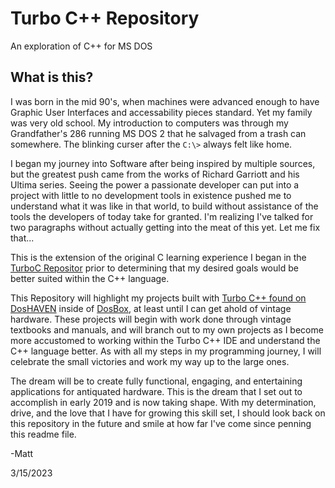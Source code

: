 
# Turbo C++ Repository

An exploration of C++ for MS DOS

## What is this?

I was born in the mid 90's, when machines were advanced enough to have Graphic User Interfaces and accessability pieces standard. Yet my family was very old school. My introduction to computers was through my Grandfather's 286 running MS DOS 2 that he salvaged from a trash can somewhere. The blinking curser after the `C:\>` always felt like home.

I began my journey into Software after being inspired by multiple sources, but the greatest push came from the works of Richard Garriott and his Ultima series. Seeing the power a passionate developer can put into a project with little to no development tools in existence pushed me to understand what it was like in that world, to build without assistance of the tools the developers of today take for granted. I'm realizing I've talked for two paragraphs without actually getting into the meat of this yet. Let me fix that...

This is the extension of the original C learning experience I began in the [TurboC Repositor](https://github.com/MGreco2112/TurboC) prior to determining that my desired goals would be better suited within the C++ language.

This Repository will highlight my projects built with [Turbo C++ found on DosHAVEN](http://www.doshaven.eu/programming-tools/) inside of [DosBox](https://www.dosbox.com/), at least until I can get ahold of vintage hardware. These projects will begin with work done through vintage textbooks and manuals, and will branch out to my own projects as I become more accustomed to working within the Turbo C++ IDE and understand the C++ language better. As with all my steps in my programming journey, I will celebrate the small victories and work my way up to the large ones.

The dream will be to create fully functional, engaging, and entertaining applications for antiquated hardware. This is the dream that I set out to accomplish in early 2019 and is now taking shape. With my determination, drive, and the love that I have for growing this skill set, I should look back on this repository in the future and smile at how far I've come since penning this readme file.

-Matt

3/15/2023

